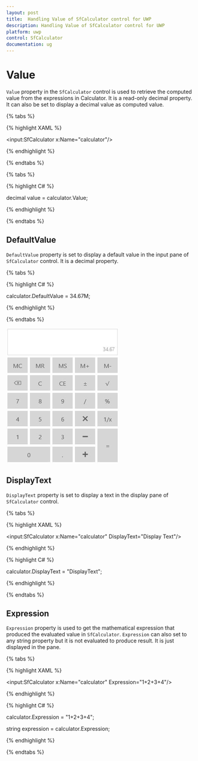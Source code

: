 ```yaml
---
layout: post
title:  Handling Value of SfCalculator control for UWP
description: Handling Value of SfCalculator control for UWP
platform: uwp
control: SfCalculator
documentation: ug
---
```


# Value

`Value` property in the `SfCalculator` control is used to retrieve the computed value from the expressions in Calculator. It is a read-only decimal property. It can also be set to display a decimal value as computed value.

{% tabs %}

{% highlight XAML %}

<Grid>

<TextBlock Text="{Binding ElementName=calculator,Path=Value}"/>

<input:SfCalculator x:Name="calculator"/>

</Grid>

{% endhighlight %}

{% endtabs %}

{% tabs %}

{% highlight C# %}

decimal value = calculator.Value;

{% endhighlight %}

{% endtabs %}

## DefaultValue

`DefaultValue` property is set to display a default value in the input pane of `SfCalculator` control. It is a decimal property.  

{% tabs %}

{% highlight C# %}

calculator.DefaultValue = 34.67M;

{% endhighlight %}

{% endtabs %}

![](SfCalculator-images/SfCalculator-img4.jpeg)

## DisplayText

`DisplayText` property is set to display a text in the display pane of `SfCalculator` control.

{% tabs %}

{% highlight XAML %}

<input:SfCalculator x:Name="calculator" DisplayText="Display Text"/>

{% endhighlight %}

{% highlight C# %}

calculator.DisplayText = "DisplayText";

{% endhighlight %}

{% endtabs %}


## Expression

`Expression` property is used to get the mathematical expression that produced the evaluated value in `SfCalculator`. `Expression` can also set to any string property but it is not evaluated to produce result. It is just displayed in the pane.

{% tabs %}

{% highlight XAML %}

<Grid>

<TextBlock Text="{Binding ElementName=calculator,Path=Expression}"/>

<input:SfCalculator x:Name="calculator" Expression="1+2+3+4"/>

</Grid>

{% endhighlight %}

{% highlight C# %}

calculator.Expression = "1+2+3+4";

string expression = calculator.Expression;

{% endhighlight %}

{% endtabs %}


